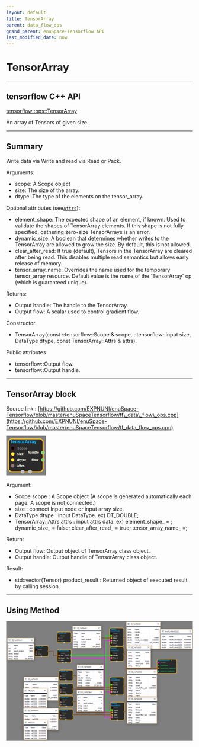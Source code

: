 ```yaml
--- 
layout: default 
title: TensorArray 
parent: data_flow_ops 
grand_parent: enuSpace-Tensorflow API 
last_modified_date: now 
--- 
```


# TensorArray

---

## tensorflow C++ API

[tensorflow::ops::TensorArray](https://www.tensorflow.org/api_docs/cc/class/tensorflow/ops/tensor-array)

An array of Tensors of given size.

---

## Summary

Write data via Write and read via Read or Pack.

Arguments:

* scope: A Scope object
* size: The size of the array.
* dtype: The type of the elements on the tensor\_array.

Optional attributes \(see[`Attrs`](https://www.tensorflow.org/api_docs/cc/struct/tensorflow/ops/tensor-array/attrs.html#structtensorflow_1_1ops_1_1_tensor_array_1_1_attrs)\):

* element\_shape: The expected shape of an element, if known. Used to validate the shapes of TensorArray elements. If this shape is not fully specified, gathering zero-size TensorArrays is an error.
* dynamic\_size: A boolean that determines whether writes to the TensorArray are allowed to grow the size. By default, this is not allowed.
* clear\_after\_read: If true \(default\), Tensors in the TensorArray are cleared after being read. This disables multiple read semantics but allows early release of memory.
* tensor\_array\_name: Overrides the name used for the temporary tensor\_array resource. Default value is the name of the
  \`TensorArray' op \(which is guaranteed unique\).

Returns:

* Output handle: The handle to the TensorArray.
* Output flow: A scalar used to control gradient flow.

Constructor

* TensorArray\(const ::tensorflow::Scope & scope, ::tensorflow::Input size, DataType dtype, const TensorArray::Attrs & attrs\).

Public attributes

* tensorflow::Output flow.
* tensorflow::Output handle.

---

## TensorArray block

Source link : [https://github.com/EXPNUNI/enuSpace-Tensorflow/blob/master/enuSpaceTensorflow/tf\_data\_flow\_ops.cpp](https://github.com/EXPNUNI/enuSpace-Tensorflow/blob/master/enuSpaceTensorflow/tf_data_flow_ops.cpp)

![](./assets/dataflow_TensorArray_Symbol.png)

Argument:

* Scope scope : A Scope object \(A scope is generated automatically each page. A scope is not connected.\)
* size : connect Input node or input array size.
* DataType dtype : input DataType. ex\) DT\_DOUBLE;
* TensorArray::Attrs attrs : input attrs data. ex\) element\_shape\_ = ; dynamic\_size\_ = false; clear\_after\_read\_ = true; tensor\_array\_name\_ =;

Return:

* Output flow: Output object of TensorArray class object.
* Output handle: Output handle of TensorArray class object.

Result:

* std::vector\(Tensor\) product\_result : Returned object of executed result by calling session.

---

## Using Method

![](./assets/dataflow_TensorArray_Method.png)

